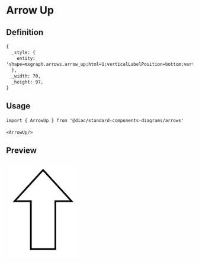 # Arrow Up

## Definition

```
{
  _style: { 
    entity: 'shape=mxgraph.arrows.arrow_up;html=1;verticalLabelPosition=bottom;verticalAlign=top;strokeWidth=2;strokeColor=#000000;',
  },
  _width: 70,
  _height: 97,
}
```

## Usage

```
import { ArrowUp } from '@diac/standard-components-diagrams/arrows'

<ArrowUp/>
```

## Preview

<img src="./arrow-up.png" width="200"/>
